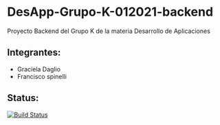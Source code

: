 # DesApp-Grupo-K-012021-backend
Proyecto Backend del Grupo K de la materia Desarrollo de Aplicaciones

## Integrantes:
* Graciela Daglio
* Francisco spinelli

## Status:
[![Build Status](https://travis-ci.com/FranSpinelli/DesApp-Grupo-K-012021-backend.svg?branch=master)](https://travis-ci.com/FranSpinelli/DesApp-Grupo-K-012021-backend)
